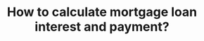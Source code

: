 ---
layout: article
title: How to calculate mortgage loan interest and payment?
custom_css: article.css
include_mathjax: true
---